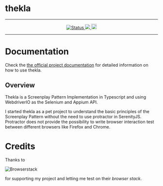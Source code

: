 # thekla

***

<p align="center">
    <a href="https://circleci.com/gh/andy-schulz/thekla/tree/master">
        <img alt="Status" src="https://circleci.com/gh/andy-schulz/thekla/tree/master.svg?style=shield">
    </a>
    <a href="https://codecov.io/gh/andy-schulz/thekla">
      <img src="https://codecov.io/gh/andy-schulz/thekla/branch/master/graph/badge.svg" />
    </a>
    <a href="https://badge.fury.io/js/thekla">
        <img src="https://badge.fury.io/js/thekla.svg" alt="npm version" height="18">
    </a>


</p>

***

# Documentation

Check the
[the official project documentation](https://andy-schulz.github.io/thekla/)
for detailed information on how to use thekla.

## Overview

Thekla is a Screenplay Pattern Implementation in Typescript and using WebdriverIO as the Selenium and Appium API.

I started thekla as a pet project to understand the basic principles of the Screenplay Pattern without the need to use
protractor in SerenityJS. Protractor does not provide the possibility to write browser interaction test 
between different browsers like Firefox and Chrome.

# Credits

Thanks to 

![Browserstack](docs/res/images/browserstack.png)

for supporting my project and letting me test on their *browser stack*.
